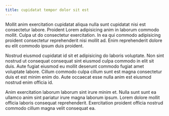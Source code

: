 ```yaml
---
title: cupidatat tempor dolor sit est
---
```


Mollit anim exercitation cupidatat aliqua nulla sunt cupidatat nisi est consectetur labore. Proident Lorem adipisicing anim in laborum commodo mollit. Culpa ut do consectetur exercitation. In ea qui commodo adipisicing proident consectetur reprehenderit nisi mollit ad. Enim reprehenderit dolore eu elit commodo ipsum duis proident.

Nostrud eiusmod cupidatat id sit et adipisicing do laboris voluptate. Non sint nostrud ut consequat consequat sint eiusmod culpa commodo in elit sit duis. Aute fugiat eiusmod eu mollit deserunt commodo fugiat amet voluptate labore. Cillum commodo culpa cillum sunt est magna consectetur duis et est minim enim do. Aute occaecat esse nulla anim est eiusmod nostrud enim officia id.

Anim exercitation laborum laborum sint irure minim et. Nulla sunt sunt ea ullamco anim sint pariatur irure magna laborum ipsum. Lorem dolore mollit officia laboris consequat reprehenderit. Exercitation proident officia nostrud commodo cillum magna velit consequat ea.